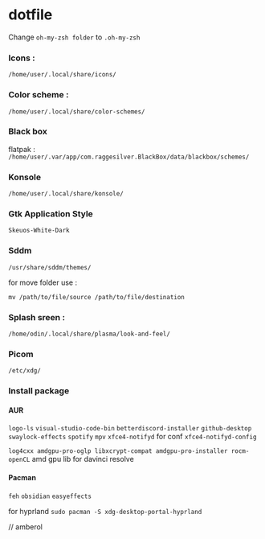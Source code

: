 # dotfile

Change `oh-my-zsh folder` to `.oh-my-zsh`

### Icons :

`/home/user/.local/share/icons/`

### Color scheme :

`/home/user/.local/share/color-schemes/`

### Black box

flatpak :
`/home/user/.var/app/com.raggesilver.BlackBox/data/blackbox/schemes/`

### Konsole

`/home/user/.local/share/konsole/`

### Gtk Application Style

`Skeuos-White-Dark`

### Sddm

`/usr/share/sddm/themes/`

for move folder use :

`mv /path/to/file/source /path/to/file/destination`

### Splash sreen :

`/home/odin/.local/share/plasma/look-and-feel/`

### Picom

`/etc/xdg/`

### Install package

#### AUR

`logo-ls`
`visual-studio-code-bin`
`betterdiscord-installer`
`github-desktop`
`swaylock-effects`
`spotify`
`mpv`
`xfce4-notifyd` for conf `xfce4-notifyd-config`

`log4cxx amdgpu-pro-oglp libxcrypt-compat amdgpu-pro-installer rocm-openCL` amd gpu lib for davinci resolve

#### Pacman

`feh`
`obsidian`
`easyeffects`

for hyprland
`sudo pacman -S xdg-desktop-portal-hyprland`

// amberol
